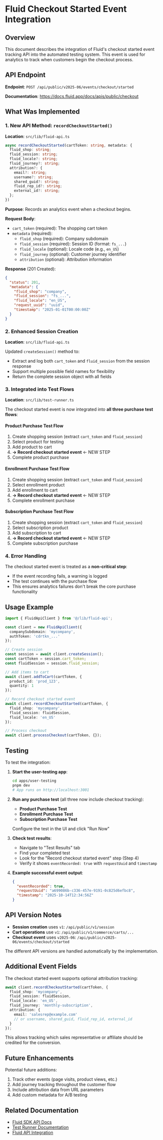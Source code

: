 # Fluid Checkout Started Event Integration

## Overview

This document describes the integration of Fluid's checkout started event tracking API into the automated testing system. This event is used for analytics to track when customers begin the checkout process.

## API Endpoint

**Endpoint**: `POST /api/public/v2025-06/events/checkout/started`

**Documentation**: https://docs.fluid.app/docs/apis/public/checkout

## What Was Implemented

### 1. New API Method: `recordCheckoutStarted()`

**Location**: `src/lib/fluid-api.ts`

```typescript
async recordCheckoutStarted(cartToken: string, metadata: {
  fluid_shop: string;
  fluid_session: string;
  fluid_locale?: string;
  fluid_journey?: string;
  attribution?: {
    email?: string;
    username?: string;
    shared_guid?: string;
    fluid_rep_id?: string;
    external_id?: string;
  };
})
```

**Purpose**: Records an analytics event when a checkout begins.

**Request Body**:
- `cart_token` (required): The shopping cart token
- `metadata` (required):
  - `fluid_shop` (required): Company subdomain
  - `fluid_session` (required): Session ID (format: `fs_...`)
  - `fluid_locale` (optional): Locale code (e.g., `en_US`)
  - `fluid_journey` (optional): Customer journey identifier
  - `attribution` (optional): Attribution information

**Response** (201 Created):
```json
{
  "status": 201,
  "metadata": {
    "fluid_shop": "company",
    "fluid_session": "fs_...",
    "fluid_locale": "en_US",
    "request_uuid": "uuid",
    "timestamp": "2025-01-01T00:00:00Z"
  }
}
```

### 2. Enhanced Session Creation

**Location**: `src/lib/fluid-api.ts`

Updated `createSession()` method to:
- Extract and log both `cart_token` and `fluid_session` from the session response
- Support multiple possible field names for flexibility
- Return the complete session object with all fields

### 3. Integrated into Test Flows

**Location**: `src/lib/test-runner.ts`

The checkout started event is now integrated into **all three purchase test flows**:

#### Product Purchase Test Flow
1. Create shopping session (extract `cart_token` and `fluid_session`)
2. Select product for testing
3. Add product to cart
4. **→ Record checkout started event** ← NEW STEP
5. Complete product purchase

#### Enrollment Purchase Test Flow
1. Create shopping session (extract `cart_token` and `fluid_session`)
2. Select enrollment product
3. Add enrollment to cart
4. **→ Record checkout started event** ← NEW STEP
5. Complete enrollment purchase

#### Subscription Purchase Test Flow
1. Create shopping session (extract `cart_token` and `fluid_session`)
2. Select subscription product
3. Add subscription to cart
4. **→ Record checkout started event** ← NEW STEP
5. Complete subscription purchase

### 4. Error Handling

The checkout started event is treated as a **non-critical step**:
- If the event recording fails, a warning is logged
- The test continues with the purchase flow
- This ensures analytics failures don't break the core purchase functionality

## Usage Example

```typescript
import { FluidApiClient } from '@/lib/fluid-api';

const client = new FluidApiClient({
  companySubdomain: 'mycompany',
  authToken: 'cdrtkn_...'
});

// Create session
const session = await client.createSession();
const cartToken = session.cart_token;
const fluidSession = session.fluid_session;

// Add items to cart
await client.addToCart(cartToken, {
  product_id: 'prod_123',
  quantity: 1
});

// Record checkout started event
await client.recordCheckoutStarted(cartToken, {
  fluid_shop: 'mycompany',
  fluid_session: fluidSession,
  fluid_locale: 'en_US'
});

// Process checkout
await client.processCheckout(cartToken, {});
```

## Testing

To test the integration:

1. **Start the user-testing app**:
   ```bash
   cd apps/user-testing
   pnpm dev
   # App runs on http://localhost:3001
   ```

2. **Run any purchase test** (all three now include checkout tracking):
   - **Product Purchase Test**
   - **Enrollment Purchase Test**
   - **Subscription Purchase Test**
   
   Configure the test in the UI and click "Run Now"

3. **Check test results**:
   - Navigate to "Test Results" tab
   - Find your completed test
   - Look for the "Record checkout started event" step (Step 4)
   - Verify it shows `eventRecorded: true` with `requestUuid` and `timestamp`
   
4. **Example successful event output**:
   ```json
   {
     "eventRecorded": true,
     "requestUuid": "a699086b-c336-457e-9191-0c825d6efbc8",
     "timestamp": "2025-10-14T12:34:56Z"
   }
   ```

## API Version Notes

- **Session creation** uses `v1`: `/api/public/v1/session`
- **Cart operations** use `v1`: `/api/public/v1/commerce/carts/...`
- **Checkout event** uses `v2025-06`: `/api/public/v2025-06/events/checkout/started`

The different API versions are handled automatically by the implementation.

## Additional Event Fields

The checkout started event supports optional attribution tracking:

```typescript
await client.recordCheckoutStarted(cartToken, {
  fluid_shop: 'mycompany',
  fluid_session: fluidSession,
  fluid_locale: 'en_US',
  fluid_journey: 'monthly-subscription',
  attribution: {
    email: 'salesrep@example.com'
    // or username, shared_guid, fluid_rep_id, external_id
  }
});
```

This allows tracking which sales representative or affiliate should be credited for the conversion.

## Future Enhancements

Potential future additions:
1. Track other events (page visits, product views, etc.)
2. Add journey tracking throughout the customer flow
3. Include attribution data from URL parameters
4. Add custom metadata for A/B testing

## Related Documentation

- [Fluid SDK API Docs](https://docs.fluid.app/docs/apis/public/checkout)
- [Test Runner Documentation](./README.md)
- [Fluid API Integration](./SETUP-GUIDE.md)

